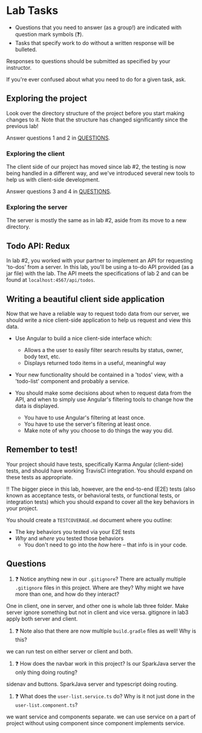 # Lab Tasks

- Questions that you need to answer (as a group!) are indicated with question
mark symbols (:question:).
- Tasks that specify work to do without a written response will be bulleted.

Responses to questions should be submitted as specified by your instructor.

If you're ever confused about what you need to do for a given task, ask.

## Exploring the project

Look over the directory structure of the project before you start making
changes to it. Note that the structure has changed significantly since
the previous lab!

Answer questions 1 and 2 in [QUESTIONS](#questions).

### Exploring the client

The client side of our project has moved since lab #2, the testing is
now being handled in a different way, and we've introduced several new tools
to help us with client-side development.

Answer questions 3 and 4 in [QUESTIONS](#questions).

### Exploring the server

The server is mostly the same as in lab #2, aside from its move to a new
directory.

## Todo API: Redux

In lab #2, you worked with your partner to implement an API for requesting
'to-dos' from a server. In this lab, you'll be using a to-do API provided
(as a jar file) with the lab. The API meets the specifications of lab 2 and
can be found at `localhost:4567/api/todos`.

## Writing a beautiful client side application

Now that we have a reliable way to request todo data from our server,
we should write a nice client-side application to help us request and view
this data.

- Use Angular to build a nice client-side interface which:
    - Allows a the user to easily filter search results by status, owner,
      body text, etc.
    - Displays returned todo items in a useful, meaningful way

- Your new functionality should be contained in a 'todos' view, 
with a 'todo-list' component and probably a service.

- You should make some decisions about when to request data from the API,
and when to simply use Angular's filtering tools to change how
the data is displayed. 

   - You have to use Angular's filtering at least once.
   - You have to use the server's filtering at least once.
   - Make note of why you choose to do things the way you did.

## Remember to test!

Your project should have tests, specifically Karma Angular (client-side) tests, 
and should have working TravisCI integration. You should expand on these tests as
appropriate.

:bangbang: The bigger piece in this lab, however, are the end-to-end (E2E) tests 
(also known as acceptance tests,
or behavioral tests, or functional tests, or integration tests) which you should
expand to cover all the
key behaviors in your project.

You should create a `TESTCOVERAGE.md` document where you outline:

   * The key behaviors you tested via your E2E tests
   * _Why_ and _where_ you tested those behaviors
      * You don't need to go into the _how_ here – that info is in your code.

## Questions

1. :question: Notice anything new in our ``.gitignore``? There are actually
multiple ``.gitignore`` files in this project. Where are they?
Why might we have more than one, and how do they interact?

One in client, one in server, and other one is whole lab three folder. Make server ignore something but not in client and vice versa.
gitignore in lab3 apply both server and client.

1. :question: Note also that there are now multiple ``build.gradle`` files
as well! Why is this?

we can run test on either server or client and both.

1. :question: How does the navbar work in this project? Is our SparkJava server
the only thing doing routing?

sidenav and buttons. SparkJava server and typescript doing routing.

1. :question: What does the `user-list.service.ts` do? Why is it not just done in
the `user-list.component.ts`?

we want service and components separate. we can use service on a part of project without using component since component implements service.
